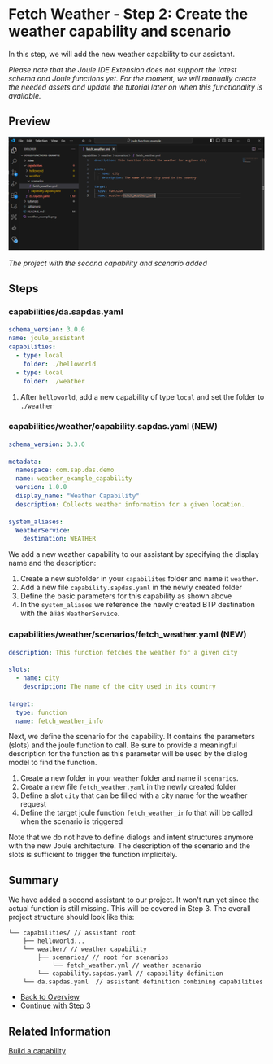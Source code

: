 # Fetch Weather - Step 2: Create the weather capability and scenario

In this step, we will add the new weather capability to our assistant.

*Please note that the Joule IDE Extension does not support the latest schema and Joule functions yet. 
For the moment, we will manually create the needed assets and update the tutorial later on when this functionality is available.*  

## Preview

![image](assets/preview.png)

*The project with the second capability and scenario added*

## Steps

### capabilities/da.sapdas.yaml


```yaml
schema_version: 3.0.0
name: joule_assistant
capabilities:
  - type: local
    folder: ./helloworld
  - type: local
    folder: ./weather

```

1. After `helloworld`, add a new capability of type `local` and set the folder to `./weather`

### capabilities/weather/capability.sapdas.yaml (NEW)

```yaml
schema_version: 3.3.0

metadata:
  namespace: com.sap.das.demo
  name: weather_example_capability
  version: 1.0.0
  display_name: "Weather Capability"
  description: Collects weather information for a given location.

system_aliases:
  WeatherService:
    destination: WEATHER
```

We add a new weather capability to our assistant by specifying the display name and the description:

1. Create a new subfolder in your `capabilites` folder and name it `weather`.
2. Add a new file `capability.sapdas.yaml` in the newly created folder
3. Define the basic parameters for this capability as shown above
4. In the `system_aliases` we reference the newly created BTP destination with the alias `WeatherService`.

### capabilities/weather/scenarios/fetch_weather.yaml (NEW)

```yaml
description: This function fetches the weather for a given city

slots:
  - name: city
    description: The name of the city used in its country

target:
  type: function
  name: fetch_weather_info
```
Next, we define the scenario for the capability. It contains the parameters (slots) and the joule function to call.
Be sure to provide a meaningful description for the function as this parameter will be used by the dialog model to find the function.

1. Create a new folder in your `weather` folder and name it `scenarios`.
2. Create a new file `fetch_weather.yaml` in the newly created folder
3. Define a slot `city` that can be filled with a city name for the weather request
4. Define the target joule function `fetch_weather_info` that will be called when the scenario is triggered

Note that we do not have to define dialogs and intent structures anymore with the new Joule architecture.
The description of the scenario and the slots is sufficient to trigger the function implicitely.

## Summary

We have added a second assistant to our project. It won't run yet since the actual function is still missing.
This will be covered in Step 3. The overall project structure should look like this:

```
└── capabilities/ // assistant root
    ├── helloworld... 
    └── weather/ // weather capability
        ├── scenarios/ // root for scenarios
            └── fetch_weather.yml // weather scenario
        └── capability.sapdas.yaml // capability definition
    └── da.sapdas.yaml  // assistant definition combining capabilities
```

* [Back to Overview](../index.md)
* [Continue with Step 3](../step3/index.md)

## Related Information 

[Build a capability](https://help.sap.com/docs/joule/service-guide/build-capability)
